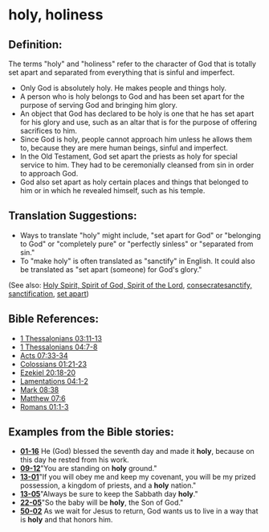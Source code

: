 # holy, holiness #

## Definition: ##

The terms "holy" and "holiness" refer to the character of God that is totally set apart and separated from everything that is sinful and imperfect.

* Only God is absolutely holy. He makes people and things holy.
* A person who is holy belongs to God and has been set apart for the purpose of serving God and bringing him glory.
* An object that God has declared to be holy is one that he has set apart for his glory and use, such as an altar that is for the purpose of offering sacrifices to him.
* Since God is holy, people cannot approach him unless he allows them to, because they are mere human beings, sinful and imperfect.
* In the Old Testament, God set apart the priests as holy for special service to him. They had to be ceremonially cleansed from sin in order to approach God.
* God also set apart as holy certain places and things that belonged to him or in which he revealed himself, such as  his temple.

## Translation Suggestions: ##

* Ways to translate "holy" might include, "set apart for God" or "belonging to God" or "completely pure" or "perfectly sinless" or "separated from sin."
* To "make holy" is often translated as "sanctify" in English. It could also be translated as "set apart (someone) for God's glory."

(See also: [Holy Spirit, Spirit of God, Spirit of the Lord](../kt/holyspirit.md), [consecrate](../kt/consecrate.md)[sanctify, sanctification](../kt/sanctify.md), [set apart](../kt/setapart.md))

## Bible References: ##

* [1 Thessalonians 03:11-13](https://door43.org/en/bible/notes/1th/03/11)
* [1 Thessalonians 04:7-8](https://door43.org/en/bible/notes/1th/04/07)
* [Acts 07:33-34](https://door43.org/en/bible/notes/act/07/33)
* [Colossians 01:21-23](https://door43.org/en/bible/notes/col/01/21)
* [Ezekiel 20:18-20](https://door43.org/en/bible/notes/ezk/20/18)
* [Lamentations 04:1-2](https://door43.org/en/bible/notes/lam/04/01)
* [Mark 08:38](https://door43.org/en/bible/notes/mrk/08/38)
* [Matthew 07:6](https://door43.org/en/bible/notes/mat/07/06)
* [Romans 01:1-3](https://door43.org/en/bible/notes/rom/01/01)

## Examples from the Bible stories: ##

* __[01-16](https://door43.org/en/obs/notes/frames/01-16)__ He (God) blessed the seventh day and made it __holy__, because on this day he rested from his work.
* __[09-12](https://door43.org/en/obs/notes/frames/09-12)__"You are standing on __holy__  ground."
* __[13-01](https://door43.org/en/obs/notes/frames/13-01)__"If you will obey me and keep my covenant, you will be my prized possession, a kingdom of priests, and a __holy__  nation."
* __[13-05](https://door43.org/en/obs/notes/frames/13-05)__"Always be sure to keep the Sabbath day __holy__."
* __[22-05](https://door43.org/en/obs/notes/frames/22-05)__"So the baby will be __holy__, the Son of God."
* __[50-02](https://door43.org/en/obs/notes/frames/50-02)__ As we wait for Jesus to return, God wants us to live in a way that is __holy__  and that honors him.


